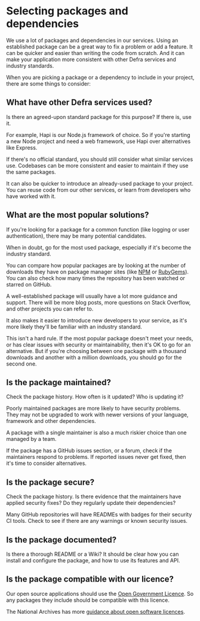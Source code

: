 # Selecting packages and dependencies

We use a lot of packages and dependencies in our services. Using an established package can be a great way to fix a problem or add a feature. It can be quicker and easier than writing the code from scratch. And it can make your application more consistent with other Defra services and industry standards.

When you are picking a package or a dependency to include in your project, there are some things to consider:

## What have other Defra services used?

Is there an agreed-upon standard package for this purpose? If there is, use it.

For example, Hapi is our Node.js framework of choice. So if you're starting a new Node project and need a web framework, use Hapi over alternatives like Express.

If there's no official standard, you should still consider what similar services use. Codebases can be more consistent and easier to maintain if they use the same packages.

It can also be quicker to introduce an already-used package to your project. You can reuse code from our other services, or learn from developers who have worked with it.

## What are the most popular solutions?

If you're looking for a package for a common function (like logging or user authentication), there may be many potential candidates.

When in doubt, go for the most used package, especially if it's become the industry standard.

You can compare how popular packages are by looking at the number of downloads they have on package manager sites (like [NPM](https://www.npmjs.com/) or [RubyGems](https://rubygems.org/)). You can also check how many times the repository has been watched or starred on GitHub.

A well-established package will usually have a lot more guidance and support. There will be more blog posts, more questions on Stack Overflow, and other projects you can refer to.

It also makes it easier to introduce new developers to your service, as it's more likely they'll be familiar with an industry standard.

This isn't a hard rule. If the most popular package doesn't meet your needs, or has clear issues with security or maintainability, then it's OK to go for an alternative. But if you're choosing between one package with a thousand downloads and another with a million downloads, you should go for the second one.

## Is the package maintained?

Check the package history. How often is it updated? Who is updating it?

Poorly maintained packages are more likely to have security problems. They may not be upgraded to work with newer versions of your language, framework and other dependencies.

A package with a single maintainer is also a much riskier choice than one managed by a team.

If the package has a GitHub issues section, or a forum, check if the maintainers respond to problems. If reported issues never get fixed, then it's time to consider alternatives.

## Is the package secure?

Check the package history. Is there evidence that the maintainers have applied security fixes? Do they regularly update their dependencies?

Many GitHub repositories will have READMEs with badges for their security CI tools. Check to see if there are any warnings or known security issues.

## Is the package documented?

Is there a thorough README or a Wiki? It should be clear how you can install and configure the package, and how to use its features and API.

## Is the package compatible with our licence?

Our open source applications should use the [Open Government Licence](http://www.nationalarchives.gov.uk/doc/open-government-licence/version/3/). So any packages they include should be compatible with this licence.

The National Archives has more [guidance about open software licences](http://www.nationalarchives.gov.uk/information-management/re-using-public-sector-information/uk-government-licensing-framework/open-government-licence/open-software-licences/).

